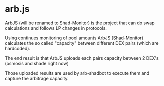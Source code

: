 # arb.js

ArbJS (will be renamed to Shad-Monitor) is the project that can do swap calculations and follows LP changes in protocols.

Using continues monitoring of pool amounts ArbJS (Shad-Monitor) calculates the so called "capacity" between different DEX pairs (which are hardcoded).

The end result is that ArbJS uploads each pairs capacity between 2 DEX's (osmosis and shade right now)

Those uploaded results are used by arb-shadbot to execute them and capture the arbitrage capacity.
